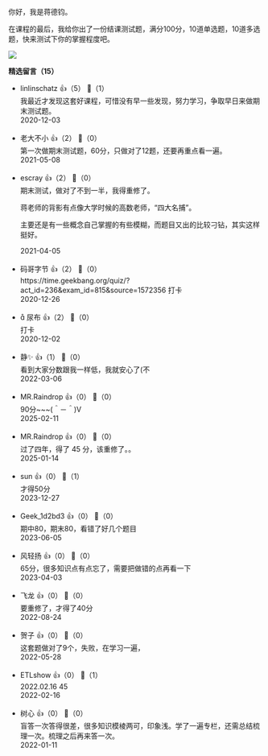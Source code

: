 你好，我是蒋德钧。

在课程的最后，我给你出了一份结课测试题，满分100分，10道单选题，10道多选题，快来测试下你的掌握程度吧。

[![](https://static001.geekbang.org/resource/image/28/a4/28d1be62669b4f3cc01c36466bf811a4.png?wh=1142%2A201)](http://time.geekbang.org/quiz/intro?act_id=236&exam_id=815)
<div><strong>精选留言（15）</strong></div><ul>
<li><span>linlinschatz</span> 👍（5） 💬（1）<div>我最近才发现这套好课程，可惜没有早一些发现，努力学习，争取早日来做期末测试题。</div>2020-12-03</li><br/><li><span>老大不小</span> 👍（2） 💬（0）<div>第一次做期末测试题，60分，只做对了12题，还要再重点看一遍。</div>2021-05-08</li><br/><li><span>escray</span> 👍（2） 💬（0）<div>期末测试，做对了不到一半，我得重修了。

蒋老师的背影有点像大学时候的高数老师，“四大名捕”。

主要还是有一些概念自己掌握的有些模糊，而题目又出的比较刁钻，其实这样挺好。</div>2021-04-05</li><br/><li><span>码哥字节</span> 👍（2） 💬（0）<div>https:&#47;&#47;time.geekbang.org&#47;quiz&#47;?act_id=236&amp;exam_id=815&amp;source=1572356 打卡</div>2020-12-26</li><br/><li><span> 尿布</span> 👍（2） 💬（0）<div>打卡</div>2020-12-02</li><br/><li><span>静✨</span> 👍（1） 💬（0）<div>看到大家分数跟我一样低，我就安心了(不</div>2022-03-06</li><br/><li><span>MR.Raindrop</span> 👍（0） 💬（0）<div>90分~~~(＾－＾)V</div>2025-02-11</li><br/><li><span>MR.Raindrop</span> 👍（0） 💬（0）<div>过了四年，得了 45 分，该重修了。。</div>2025-01-14</li><br/><li><span>sun</span> 👍（0） 💬（1）<div>才得50分</div>2023-12-27</li><br/><li><span>Geek_1d2bd3</span> 👍（0） 💬（0）<div>期中80，期末80，看错了好几个题目</div>2023-06-05</li><br/><li><span>风轻扬</span> 👍（0） 💬（0）<div>65分，很多知识点有点忘了，需要把做错的点再看一下</div>2023-04-03</li><br/><li><span>飞龙</span> 👍（0） 💬（0）<div>要重修了，才得了40分</div>2022-08-24</li><br/><li><span>贺子</span> 👍（0） 💬（0）<div>这套题做对了9个，失败，在学习一遍，</div>2022-05-28</li><br/><li><span>ETLshow</span> 👍（0） 💬（1）<div>2022.02.16 45</div>2022-02-16</li><br/><li><span>树心</span> 👍（0） 💬（0）<div>盲答一次答得很差，很多知识模棱两可，印象浅。学了一遍专栏，还需总结梳理一次。梳理之后再来答一次。</div>2022-01-11</li><br/>
</ul>
